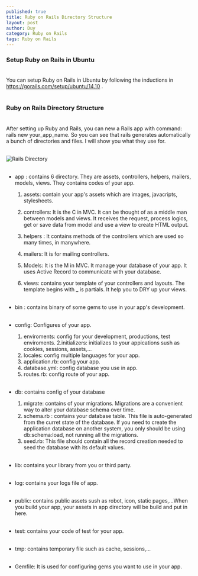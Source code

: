 ```yaml
---
published: true
title: Ruby on Rails Directory Structure
layout: post
author: Duy
category: Ruby on Rails
tags: Ruby on Rails
---
```

### Setup Ruby on Rails in Ubuntu<br><br>

You can setup Ruby on Rails in Ubuntu by following the inductions in https://gorails.com/setup/ubuntu/14.10 . 
 <br><br>

### Ruby on Rails Directory Structure<br><br>
  
After setting up Ruby and Rails, you can new a Rails app with command: rails new your_app_name. So you can see that rails generates automatically  a bunch of directories and files. I will show you what they use for.<br><br>

![Rails Directory](https://lh4.googleusercontent.com/-32T4Pu-O8RU/VMW1PJXGGNI/AAAAAAABOmA/IDMNPS2p9Xk/s0/railsdirectory.png "Rails Directory")
<br><br>

* app : contains 6 directory. They are assets, controllers, helpers, mailers, models, views. They contains codes of your app.
	1. assets: contain your app's assets which are images, javacripts, stylesheets.

	2. controllers: It is the C in MVC. It can be thought of as a middle man between models and views. It receives the request, process logics, get or save data from model and use a view to create HTML output.

	3. helpers : It contains methods of the controllers which are used so many times, in manywhere.

	4. mailers: It is for mailing controllers.

	5. Models: It is the M in MVC. It manage your database of your app. It uses Active Record to communicate with your database.

	6. views: contains your template of your controllers and layouts. The template begins with _ is partials. It help you to DRY up your views.
 <br><br>

* bin : contains binary of some gems to use in your app's development.
 <br><br>

* config: Configures of your app.
	1. enviroments: config for your development, productions, test enviroments.
	2.initializers: initializes to your appications sush as cookies, sessions, assets,...
	3. locales: config multiple languages for your app.
	4. application.rb: config your app.
	5. database.yml: config database you use in app. 
	6. routes.rb: config route of your app.
<br><br>

* db: contains config of your database
	1. migrate: contains of your migrations. Migrations are a convenient way to alter your database schema over time.
	2. schema.rb : contains your database table. This file is auto-generated from the curret state of the database. If you need to create the application database on another system, you only should be using db:schema:load, not running all the migrations.
	3. seed.rb: This file should contain all the record creation needed to seed the database with its default values.
<br><br>

* lib: contains your library from you or third party.
<br><br>

* log: contains your logs file of app.
<br><br>

* public: contains public assets sush as robot, icon, static pages,...When you build your app, your assets in app directory will be build and put in here.
<br><br>

* test: contains your code of test for your app.
<br><br>

* tmp: contains temporary file such as cache, sessions,...
<br><br>

* Gemfile: It is used for configuring gems you want to use in your app.
